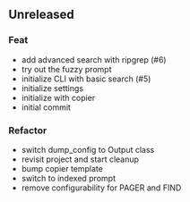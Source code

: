 ## Unreleased

### Feat

- add advanced search with ripgrep (#6)
- try out the fuzzy prompt
- initialize CLI with basic search (#5)
- initialize settings
- initialize with copier
- initial commit

### Refactor

- switch dump_config to Output class
- revisit project and start cleanup
- bump copier template
- switch to indexed prompt
- remove configurability for PAGER and FIND
